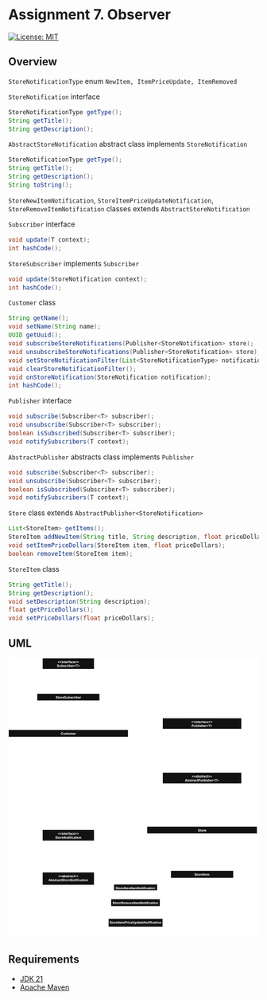 # Assignment 7. Observer

[![License: MIT](https://img.shields.io/badge/License-MIT-green.svg)](https://opensource.org/license/mit/)

## Overview

`StoreNotificationType` enum `NewItem, ItemPriceUpdate, ItemRemoved`

`StoreNotification` interface

```java
StoreNotificationType getType();
String getTitle();
String getDescription();
```

`AbstractStoreNotification` abstract class implements `StoreNotification`
```java
StoreNotificationType getType();
String getTitle();
String getDescription();
String toString();
```

`StoreNewItemNotification`, `StoreItemPriceUpdateNotification`, `StoreRemoveItemNotification` classes extends `AbstractStoreNotification`

`Subscriber` interface

```java
void update(T context);
int hashCode();
```

`StoreSubscriber` implements `Subscriber`

```java
void update(StoreNotification context);
int hashCode();
```

`Customer` class

```java
String getName();
void setName(String name);
UUID getUuid();
void subscribeStoreNotifications(Publisher<StoreNotification> store);
void unsubscribeStoreNotifications(Publisher<StoreNotification> store);
void setStoreNotificationFilter(List<StoreNotificationType> notificationTypes);
void clearStoreNotificationFilter();
void onStoreNotification(StoreNotification notification);
int hashCode();
```

`Publisher` interface

```java
void subscribe(Subscriber<T> subscriber);
void unsubscribe(Subscriber<T> subscriber);
boolean isSubscribed(Subscriber<T> subscriber);
void notifySubscribers(T context);
```

`AbstractPublisher` abstracts class implements `Publisher`

```java
void subscribe(Subscriber<T> subscriber);
void unsubscribe(Subscriber<T> subscriber);
boolean isSubscribed(Subscriber<T> subscriber);
void notifySubscribers(T context);
```

`Store` class extends `AbstractPublisher<StoreNotification>`

```java
List<StoreItem> getItems();
StoreItem addNewItem(String title, String description, float priceDollars);
void setItemPriceDollars(StoreItem item, float priceDollars);
boolean removeItem(StoreItem item);
```

`StoreItem` class

```java
String getTitle();
String getDescription();
void setDescription(String description);
float getPriceDollars();
void setPriceDollars(float priceDollars);
```

## UML

![UML](/observer/assets/uml.svg)

## Requirements

* [JDK 21](https://jdk.java.net/archive/)
* [Apache Maven](https://maven.apache.org/install.html)

